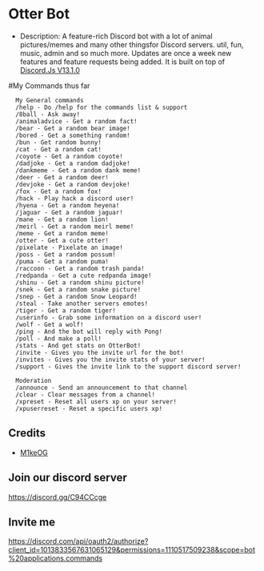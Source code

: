 # Otter Bot

- Description: A feature-rich Discord bot with a lot of animal pictures/memes and many other thingsfor Discord servers. util, fun, music, admin and so much more. Updates are once a week new features and feature requests being added. It is built on top of [Discord.Js V13.1.0](https://discord.js.org/)

#My Commands thus far

      My General commands
      /help - Do /help for the commands list & support
      /8ball - Ask away!
      /animaladvice - Get a random fact!
      /bear - Get a random bear image!
      /bored - Get a something random!
      /bun - Get random bunny!
      /cat - Get a random cat!
      /coyote - Get a random coyote!
      /dadjoke - Get a random dadjoke!
      /dankmeme - Get a random dank meme!
      /deer - Get a random deer!
      /devjoke - Get a random devjoke!
      /fox - Get a random fox!
      /hack - Play hack a discord user!
      /hyena - Get a random heyena!
      /jaguar - Get a random jaguar!
      /mane - Get a random lion!
      /meirl - Get a random meirl meme!
      /meme - Get a random meme!
      /otter - Get a cute otter!
      /pixelate - Pixelate an image!
      /poss - Get a random possum!
      /puma - Get a random puma!
      /raccoon - Get a random trash panda!
      /redpanda - Get a cute redpanda image!
      /shinu - Get a random shinu picture!
      /snek - Get a random snake picture!
      /snep - Get a random Snow Leopard!
      /steal - Take another servers emotes!
      /tiger - Get a random tiger!
      /userinfo - Grab some information on a discord user!
      /wolf - Get a wolf!
      /ping - And the bot will reply with Pong!
      /poll - And make a poll!
      /stats - And get stats on OtterBot!
      /invite - Gives you the invite url for the bot!
      /invites - Gives you the invite stats of your server!
      /support - Gives the invite link to the support discord server!      
      
      Moderation 
      /announce - Send an announcement to that channel
      /clear - Clear messages from a channel!
      /xpreset - Reset all users xp on your server!
      /xpuserreset - Reset a specific users xp!
      

## Credits

- [M1keOG](https://github.com/M1ke0G/)

## Join our discord server
<https://discord.gg/C94CCcge>

## Invite me
<https://discord.com/api/oauth2/authorize?client_id=1013833567631065129&permissions=1110517509238&scope=bot%20applications.commands>
